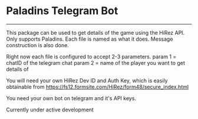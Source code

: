 # Paladins Telegram Bot
---
This package can be used to get details of the game using the HiRez API.
Only supports Paladins.
Each file is named as what it does. Message construction is also done.

Right now each file is configured to accept 2-3 parameters.
param 1 = chatID of the telegram chat
param 2 = name of the player you want to get details of

You will need your own HiRez Dev ID and Auth Key, which is easily obtainable from 
https://fs12.formsite.com/HiRez/form48/secure_index.html

You need your own bot on telegram and it's API keys.

Currently under active development